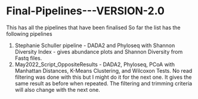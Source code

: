# Final-Pipelines---VERSION-2.0
This has all the pipelines that have been finalised
So far the list has the following pipelines
  1. Stephanie Schuller pipeline - DADA2 and Phyloseq with Shannon Diversity Index - gives abundance plots and Shannon Diversity from Fastq files.
  2. May2022_Script_OppositeResults - DADA2, Phyloseq, PCoA with Manhattan Distances, K-Means Clustering, and Wilcoxon Tests. No read filtering was done with this but I might do it for the next one. It gives the same result       as before when repeated. The filtering and trimming criteria will also change with the next one.
